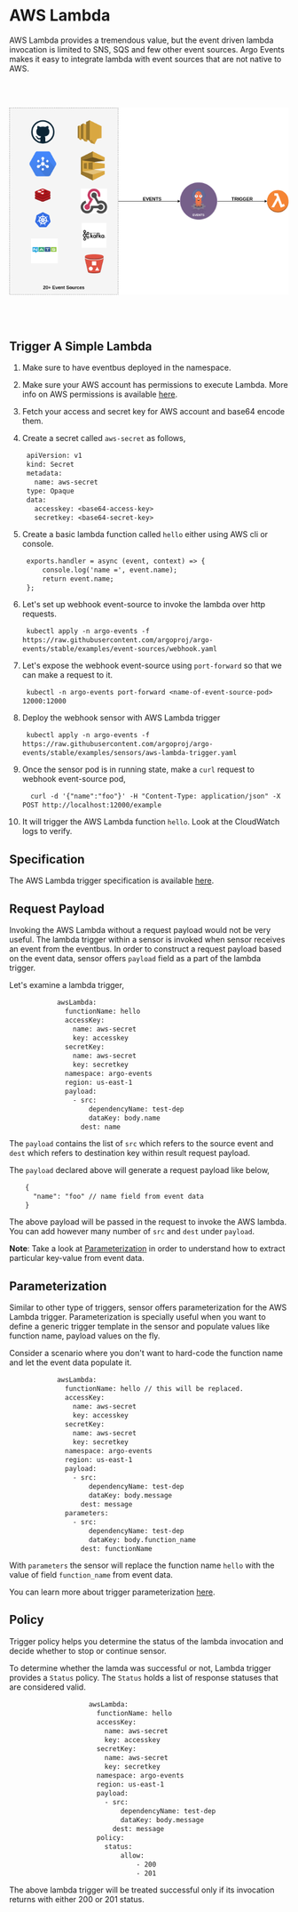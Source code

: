 # AWS Lambda

AWS Lambda provides a tremendous value, but the event driven lambda invocation is limited to 
SNS, SQS and few other event sources. Argo Events makes it easy to integrate lambda with event sources
that are not native to AWS.

<br/>
<br/>

<p align="center">
  <img src="https://github.com/argoproj/argo-events/blob/master/docs/assets/aws-lambda-trigger.png?raw=true" alt="AWS Lambda Trigger"/>
</p>

<br/>
<br/>


## Trigger A Simple Lambda

1. Make sure to have eventbus deployed in the namespace.

1. Make sure your AWS account has permissions to execute Lambda. More info on AWS permissions is available
   [here](https://docs.aws.amazon.com/IAM/latest/UserGuide/id_users_change-permissions.html).

1. Fetch your access and secret key for AWS account and base64 encode them.

1. Create a secret called `aws-secret` as follows,

        apiVersion: v1
        kind: Secret
        metadata:
          name: aws-secret
        type: Opaque
        data:
          accesskey: <base64-access-key>
          secretkey: <base64-secret-key>

1. Create a basic lambda function called `hello` either using AWS cli or console.

        exports.handler = async (event, context) => {
            console.log('name =', event.name);
            return event.name;
        };

1. Let's set up webhook event-source to invoke the lambda over http requests.
        
        kubectl apply -n argo-events -f https://raw.githubusercontent.com/argoproj/argo-events/stable/examples/event-sources/webhook.yaml

1. Let's expose the webhook event-source using `port-forward` so that we can make a request to it.

        kubectl -n argo-events port-forward <name-of-event-source-pod> 12000:12000   

1. Deploy the webhook sensor with AWS Lambda trigger

        kubectl apply -n argo-events -f https://raw.githubusercontent.com/argoproj/argo-events/stable/examples/sensors/aws-lambda-trigger.yaml

1. Once the sensor pod is in running state, make a `curl` request to webhook event-source pod,

         curl -d '{"name":"foo"}' -H "Content-Type: application/json" -X POST http://localhost:12000/example 

9. It will trigger the AWS Lambda function `hello`. Look at the CloudWatch logs to verify.

## Specification

The AWS Lambda trigger specification is available [here](https://github.com/argoproj/argo-events/blob/master/api/sensor.md#awslambdatrigger).

## Request Payload

Invoking the AWS Lambda without a request payload would not be very useful. The lambda trigger within a sensor
is invoked when sensor receives an event from the eventbus. In order to construct a request payload based on the event data, sensor offers 
`payload` field as a part of the lambda trigger.

Let's examine a lambda trigger,

                awsLambda:
                  functionName: hello
                  accessKey:
                    name: aws-secret
                    key: accesskey
                  secretKey:
                    name: aws-secret
                    key: secretkey
                  namespace: argo-events
                  region: us-east-1
                  payload:
                    - src:
                        dependencyName: test-dep
                        dataKey: body.name
                      dest: name

The `payload` contains the list of `src` which refers to the source event and `dest` which refers to destination key within result request payload.

The `payload` declared above will generate a request payload like below,

        {
          "name": "foo" // name field from event data
        }

The above payload will be passed in the request to invoke the AWS lambda. You can add however many number of `src` and `dest` under `payload`. 

**Note**: Take a look at [Parameterization](https://argoproj.github.io/argo-events/tutorials/02-parameterization/) in order to understand how to extract particular key-value from
event data.

## Parameterization
Similar to other type of triggers, sensor offers parameterization for the AWS Lambda trigger. Parameterization is specially useful when
you want to define a generic trigger template in the sensor and populate values like function name, payload values on the fly.

Consider a scenario where you don't want to hard-code the function name and let the event data populate it.

                awsLambda:
                  functionName: hello // this will be replaced.
                  accessKey:
                    name: aws-secret
                    key: accesskey
                  secretKey:
                    name: aws-secret
                    key: secretkey
                  namespace: argo-events
                  region: us-east-1
                  payload:
                    - src:
                        dependencyName: test-dep
                        dataKey: body.message
                      dest: message
                  parameters:
                    - src:
                        dependencyName: test-dep
                        dataKey: body.function_name
                      dest: functionName

With `parameters` the sensor will replace the function name `hello` with the value of field `function_name` from event data.

You can learn more about trigger parameterization [here](https://argoproj.github.io/argo-events/tutorials/02-parameterization/).

## Policy
Trigger policy helps you determine the status of the lambda invocation and decide whether to stop or continue sensor. 

To determine whether the lamda was successful or not, Lambda trigger provides a `Status` policy.
The `Status` holds a list of response statuses that are considered valid.

                        awsLambda:
                          functionName: hello
                          accessKey:
                            name: aws-secret
                            key: accesskey
                          secretKey:
                            name: aws-secret
                            key: secretkey
                          namespace: argo-events
                          region: us-east-1
                          payload:
                            - src:
                                dependencyName: test-dep
                                dataKey: body.message
                              dest: message
                          policy:
                            status:
                                allow:
                                    - 200
                                    - 201

The above lambda trigger will be treated successful only if its invocation returns with either 200 or 201 status. 
